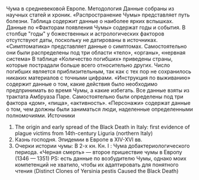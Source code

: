 Чума в средневековой Европе. Методология
Данные собраны из научных статей и хроник. 
«Распространение Чумы» представляет путь болезни. Таблица содержит данные о наиболее ярких вспышках. 
Данные по «Факторам появления Чумы» содержат годы и события. В столбце "годы" у божественных и астрологических факторов отсутствуют даты, поскольку не датированы в источниках. 
«Симптоматика» представляет данные о симптомах. Самостоятельно они были распределены под три области «тело», «органы», «нервная система»
В таблице «Количество погибших» приведены страны, которые пострадали больше всего относительно других. Число погибших является приблизительным, так как с тех пор не сохранилось никаких материалов с точными цифрами.
«Инструкция по выживанию» содержит данные о том, какие действия было необходимо предпринимать во время Чумы, а какие избегать. Все данные взяты из трактата Амбруаза Паре. Самостоятельно были определены под три фактора «дом», «пища», «активность».
«Персонажи» содержат данные о том, чем должны были заниматься люди, наделенные определенными полномочиями. 
Источники
1.	The origin and early spread of the Black Death in Italy: first evidence of plague victims from 14th-century Liguria (northern Italy)
2.	Казнь господня. Эпидемии в Европе в XIV-XVI вв.
3.	Очерки истории чумы: В 2-х кн. Кн. I : Чума добактериологического периода. «Черная смерть» — второе пришествие чумы в Европу (1346 — 1351)
PS: есть данные по возбудителю Чумы, однако моих компетенций не хватило, чтобы их адаптировать для понятного чтения (Distinct Clones of Yersinia pestis Caused the Black Death)
